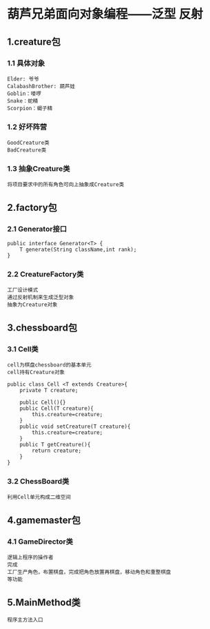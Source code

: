 # 葫芦兄弟面向对象编程——泛型 反射

## 1.creature包
### 1.1 具体对象
    Elder: 爷爷  
    CalabashBrother: 葫芦娃  
    Goblin：喽啰
    Snake：蛇精   
    Scorpion：蝎子精
### 1.2 好坏阵营
    GoodCreature类
    BadCreature类
### 1.3 抽象Creature类
    将项目要求中的所有角色可向上抽象成Creature类

## 2.factory包
### 2.1 Generator接口
    public interface Generator<T> {
        T generate(String className,int rank);
    }
### 2.2 CreatureFactory类
    工厂设计模式
    通过反射机制来生成泛型对象
    抽象为Creature对象

## 3.chessboard包
### 3.1 Cell类
    cell为棋盘chessboard的基本单元
    cell持有Creature对象

    public class Cell <T extends Creature>{
        private T creature;

        public Cell(){}
        public Cell(T creature){
            this.creature=creature;
        }
        public void setCreature(T creature){
            this.creature=creature;
        }
        public T getCreature(){
            return creature;
        }
    }
### 3.2 ChessBoard类
    利用Cell单元构成二维空间

## 4.gamemaster包
### 4.1 GameDirector类
    逻辑上程序的操作者
    完成
    工厂生产角色，布置棋盘，完成把角色放置再棋盘，移动角色和重整棋盘
    等功能

## 5.MainMethod类
    程序主方法入口
    
